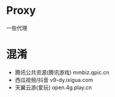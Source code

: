 # Proxy
一些代理

# 混淆
- 腾讯公共资源(腾讯游戏) mmbiz.qpic.cn
- 西瓜视频/抖音 v9-dy.ixigua.com
- 天翼云游(爱玩) open.4g.play.cn
